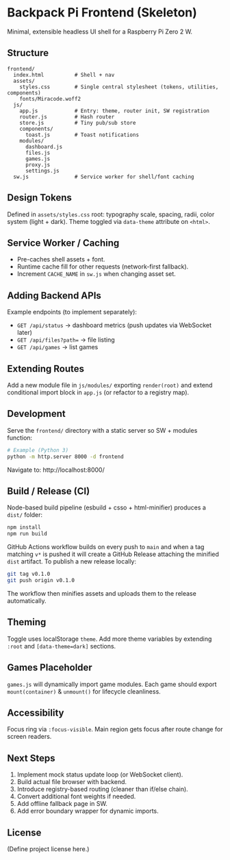 # Backpack Pi Frontend (Skeleton)

Minimal, extensible headless UI shell for a Raspberry Pi Zero 2 W.

## Structure
```
frontend/
  index.html          # Shell + nav
  assets/
    styles.css        # Single central stylesheet (tokens, utilities, components)
    fonts/Miracode.woff2
  js/
    app.js            # Entry: theme, router init, SW registration
    router.js         # Hash router
    store.js          # Tiny pub/sub store
    components/
      toast.js        # Toast notifications
    modules/
      dashboard.js
      files.js
      games.js
      proxy.js
      settings.js
  sw.js               # Service worker for shell/font caching
```

## Design Tokens
Defined in `assets/styles.css` root: typography scale, spacing, radii, color system (light + dark). Theme toggled via `data-theme` attribute on `<html>`.

## Service Worker / Caching
- Pre-caches shell assets + font.
- Runtime cache fill for other requests (network-first fallback).
- Increment `CACHE_NAME` in `sw.js` when changing asset set.

## Adding Backend APIs
Example endpoints (to implement separately):
- `GET /api/status` -> dashboard metrics (push updates via WebSocket later)
- `GET /api/files?path=` -> file listing
- `GET /api/games` -> list games

## Extending Routes
Add a new module file in `js/modules/` exporting `render(root)` and extend conditional import block in `app.js` (or refactor to a registry map).

## Development

Serve the `frontend/` directory with a static server so SW + modules function:

```bash
# Example (Python 3)
python -m http.server 8000 -d frontend
```

Navigate to: http://localhost:8000/

## Build / Release (CI)

Node-based build pipeline (esbuild + csso + html-minifier) produces a `dist/` folder:

```bash
npm install
npm run build
```

GitHub Actions workflow builds on every push to `main` and when a tag matching `v*` is pushed it will create a GitHub Release attaching the minified `dist` artifact. To publish a new release locally:

```bash
git tag v0.1.0
git push origin v0.1.0
```

The workflow then minifies assets and uploads them to the release automatically.

## Theming
Toggle uses localStorage `theme`. Add more theme variables by extending `:root` and `[data-theme=dark]` sections.

## Games Placeholder
`games.js` will dynamically import game modules. Each game should export `mount(container)` & `unmount()` for lifecycle cleanliness.

## Accessibility
Focus ring via `:focus-visible`. Main region gets focus after route change for screen readers.

## Next Steps
1. Implement mock status update loop (or WebSocket client).
2. Build actual file browser with backend.
3. Introduce registry-based routing (cleaner than if/else chain).
4. Convert additional font weights if needed.
5. Add offline fallback page in SW.
6. Add error boundary wrapper for dynamic imports.

## License
(Define project license here.)
